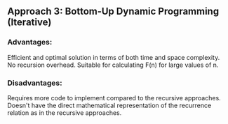 ## Approach 3: Bottom-Up Dynamic Programming (Iterative)
### Advantages:
Efficient and optimal solution in terms of both time and space complexity.
No recursion overhead.
Suitable for calculating F(n) for large values of n.

### Disadvantages:

Requires more code to implement compared to the recursive approaches.
Doesn't have the direct mathematical representation of the recurrence relation as in the recursive approaches.